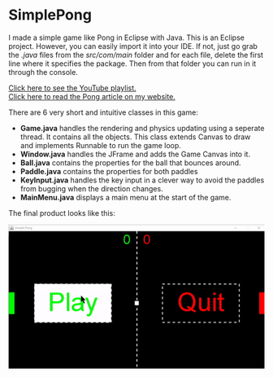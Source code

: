 # SimplePong

I made a simple game like Pong in Eclipse with Java. This is an Eclipse project. However, you can easily import it into your IDE. If not, just go grab the *.java* files from the *src/com/main* folder and for each file, delete the first line where it specifies the package. Then from that folder you can run in it through the console.

[Click here to see the YouTube playlist.](https://www.youtube.com/playlist?list=PL7g8l3pNV7-aVAJHzHBj73L1lYbcgZTxD)\
[Click here to read the Pong article on my website.](https://www.coding-heaven.ml/post/_pong)

There are 6 very short and intuitive classes in this game:

* __Game.java__ handles the rendering and physics updating using a seperate thread. It contains all the objects. This class extends Canvas to draw and implements Runnable to run the game loop.
* __Window.java__ handles the JFrame and adds the Game Canvas into it.
* __Ball.java__ contains the properties for the ball that bounces around.
* __Paddle.java__ contains the properties for both paddles
* __KeyInput.java__ handles the key input in a clever way to avoid the paddles from bugging when the direction changes.
* __MainMenu.java__ displays a main menu at the start of the game.

The final product looks like this:

![](game.gif)